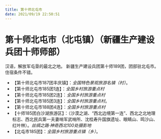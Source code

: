 ```yaml
---
title: 第十师北屯市
date: 2021/09/19 22:50:51
---
```


# 第十师北屯市（北屯镇）（新疆生产建设兵团十师师部）
汉语，解放军屯垦的最北之地。
新疆生产建设兵团第十师189团，团部驻北屯市。
住宿条件不错。

* 【第十师北屯市187团丰庆镇】：*全国特色景观旅游名镇（村）*。
* 【第十师北屯市185团1连】：*全国乡村旅游重点村*
* 【第十师北屯市185团2连】：*全国乡村旅游重点村*
* 【第十师北屯市185团3连】：*全国乡村旅游重点村*。
* 【第十师北屯市188团4连】：*全国乡村旅游重点村*
* 【十师185团白沙湖旅游区】：（沙漠之湖、“西北边境第一连”、西北之北地理标志、西北民兵第一夫妻哨军武哨所、沈桂寿升国旗遗址、眼睛山、鸣沙山、红叶林）。*丝绸之路·神奇西北100处摄影地*
* 【北屯市185团】：*全国乡村旅游重点镇（乡）*。